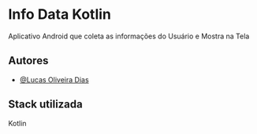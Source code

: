 # Info Data Kotlin

Aplicativo Android que coleta as informações do Usuário e Mostra na Tela







## Autores

- [@Lucas Oliveira Dias](https://www.github.com/codedias)








## Stack utilizada

Kotlin

